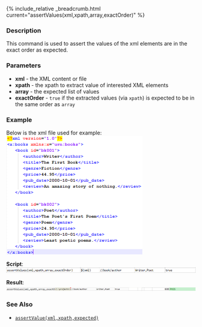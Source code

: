 {% include_relative _breadcrumb.html current="assertValues(xml,xpath,array,exactOrder)" %}


### Description
This command is used to assert the values of the xml elements are in the exact order as expected.


### Parameters
- **xml** - the XML content or file
- **xpath** - the xpath to extract value of interested XML elements
- **array** \- the expected list of values
- **exactOrder** - `true` if the extracted values (via `xpath`) is expected to be in the same order as `array`


### Example
Below is the xml file used for example:<br/>
![](image/assertValues_01.png)


**Script**:
![](image/assertValues_02.png)

**Result**:
![](image/assertValues_03.png)


### See Also
- [`assertValue(xml,xpath,expected)`](assertValue(xml,xpath,expected))
